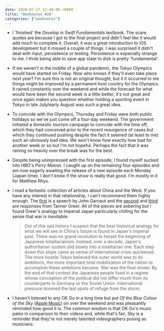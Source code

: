 ```yaml
---
date: 2020-07-27 12:40:00 +0900
title: "Weeknotes #28"
categories: ["weeknotes"]
---
```


- I 'finished' the _Develop in Swift Fundamentals_  textbook. The scare quotes are because I got to the final project and didn't feel like it would add much to complete it. Overall, it was a great introduction to iOS development but it missed a couple of things. I was surprised it didn't deal with input, persistence or testing. Persistence is especially strange to me. I think being able to save app state to disk is pretty 'fundamental'.

- If we weren't in the middle of a global pandemic, the Tokyo Olympics would have started on Friday. Now who knows if they'll even take place next year? I'm sure this is not an original thought, but it it occurred to me things might be improved by a permanent host country for the Olympics. It rained constantly over the weekend and while the forecast for what would have been the second week is a little better, it's not great and once again makes you question whether holding a sporting event in Tokyo in late July/early August was such a great idea.

- To coincide with the Olympics, Thursday and Friday were both public holidays so we've just come off a four-day weekend. The government initiated a domestic tourism campaign to coincide with the time off, which they had conceived prior to the recent resurgence of cases but which they continued pushing despite the fact it seemed (at least to me) such an obviously bad idea. We won't know how exactly how bad for another week or so but I'm not hopeful. Perhaps the fact that it was raining so heavily over the break was for the best.

- Despite being unimpressed with the first episode, I found myself sucked into HBO's _Perry Mason_. I caught up on the remaining four episodes and am now eagerly awaiting the release of a new episode each Monday (Japan time). I don't know if the show is really that good. I'm mostly in it for Matthew Rhys.

- I read a fantastic collection of articles about China and the West. If you have any interest in that relationship, I can't recommend them highly enough. The [first](https://sinocism.com/p/engineers-of-the-soul-ideology-in) is a speech by John Garnaut and the [second](https://scholars-stage.blogspot.com/2019/01/reflections-on-chinas-stalinist.html) and [third](https://scholars-stage.blogspot.com/2019/03/reflections-on-chinas-stalinist.html) are responses from Tanner Greer. All of the pieces are sobering but I found Greer's analogy to Imperial Japan particularly chilling for the sense that war is inevitable:

  > Out of this sad history I suspect that the best historical analogy for what we will see in China's future is found in Japan's imperial past. There was no grand revolution to herald the beginning of Japanese totalitarianism. Instead, over a decade, Japan's authoritarian system slid slowly into a totalitarian one. Each step down this slope came as sense of international crisis quickened. The more hostile Tokyo believed the outer world was to its ambitions, the more important total mobilization of the nation to accomplish these ambitions became. War was the final stroke: By the end of that contest the Japanese people lived in a regime whose conception of the political did not differ much from its counterparts in Germany or the Soviet Union. International pressure doomed the last spots of refuge from the storm.

- I haven't listened to any OK Go in a long time but put _Of the Blue Colour of the Sky_ ([Apple Music](https://music.apple.com/us/album/of-the-blue-colour-of-the-sky/375464312)) on over the weekend and was pleasantly reminded how good it is. The common wisdom is that OK Go's music pales in comparison to their videos and, while that's fair, _Sky_ is a reminder that they're not merely talented videographers posing as musicians.
